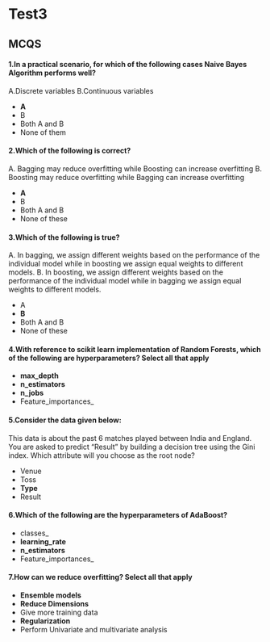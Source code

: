 # Test3

<a id="1"></a>
## MCQS
#### 1.In a practical scenario, for which of the following cases Naive Bayes Algorithm performs well?  
A.Discrete variables
B.Continuous variables
- **A**
- B
- Both A and B
- None of them

#### 2.Which of the following is correct?
A. Bagging may reduce overfitting while Boosting can increase overfitting 
B. Boosting may reduce overfitting while Bagging can increase overfitting 
- **A**
- B
- Both A and B
- None of these

#### 3.Which of the following is true?
A. In bagging, we assign different weights based on the performance of the individual model while in boosting we assign equal weights to different models.
B. In boosting, we assign different weights based on the performance of the individual model while in bagging we assign equal weights to different models.
- A
- **B**
- Both A and B
- None of these

#### 4.With reference to scikit learn implementation of Random Forests, which of the following are hyperparameters? Select all that apply 
- **max_depth**
- **n_estimators**
- **n_jobs**
- Feature_importances_

#### 5.Consider the data given below:

This data is about the past 6 matches played between India and England.
You are asked to predict “Result” by building a decision tree using the Gini index. Which attribute will you choose as the root node?
- Venue
- Toss
- **Type**
- Result

#### 6.Which of the following are the hyperparameters of AdaBoost?
- classes_ 
- **learning_rate** 
- **n_estimators**
- Feature_importances_ 

#### 7.How can we reduce overfitting? Select all that apply 
- **Ensemble models**
- **Reduce Dimensions**
- Give more training data 
- **Regularization**
- Perform Univariate and multivariate analysis 

